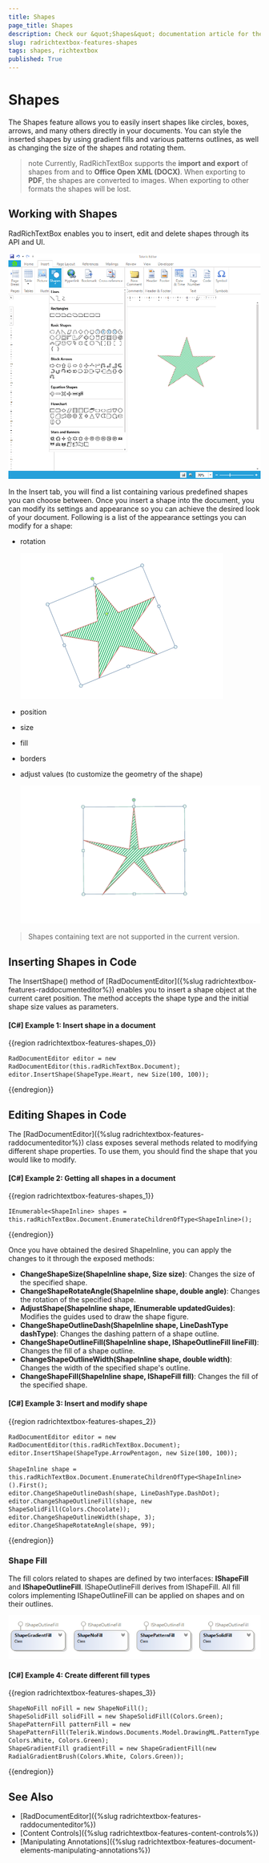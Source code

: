 ```yaml
---
title: Shapes
page_title: Shapes
description: Check our &quot;Shapes&quot; documentation article for the RadRichTextBox {{ site.framework_name }} control.
slug: radrichtextbox-features-shapes
tags: shapes, richtextbox
published: True
---
```


# Shapes

The Shapes feature allows you to easily insert shapes like circles, boxes, arrows, and many others directly in your documents. You can style the inserted shapes by using gradient fills and various patterns outlines, as well as changing the size of the shapes and rotating them. 

>note Currently, RadRichTextBox supports the **import and export** of shapes from and to **Office Open XML (DOCX)**. When exporting to **PDF**, the shapes are converted to images. When exporting to other formats the shapes will be lost.

## Working with Shapes 

RadRichTextBox enables you to insert, edit and delete shapes through its API and UI.

![Insert shape in Telerik RadRichTextBox for WPF](images/RadRichTextBox_Shapes_01.png)

In the Insert tab, you will find a list containing various predefined shapes you can choose between. Once you insert a shape into the document, you can modify its settings and appearance so you can achieve the desired look of your document. Following is a list of the appearance settings you can modify for a shape:

- rotation

    ![Rotate shape in Telerik RadRichTextBox for WPF](images/RadRichTextBox_Shapes_02.png)

- position
- size
- fill
- borders
- adjust values (to customize the geometry of the shape)
    
     ![Adjust shape in Telerik RadRichTextBox for WPF](images/RadRichTextBox_Shapes_03.gif)


> Shapes containing text are not supported in the current version.

## Inserting Shapes in Code

The InsertShape() method of [RadDocumentEditor]({%slug radrichtextbox-features-raddocumenteditor%}) enables you to insert a shape object at the current caret position. The method accepts the shape type and the initial shape size values as parameters.

#### [C#] Example 1: Insert shape in a document

{{region radrichtextbox-features-shapes_0}}

    RadDocumentEditor editor = new RadDocumentEditor(this.radRichTextBox.Document);
    editor.InsertShape(ShapeType.Heart, new Size(100, 100));
{{endregion}}

## Editing Shapes in Code

The [RadDocumentEditor]({%slug radrichtextbox-features-raddocumenteditor%}) class exposes several methods related to modifying different shape properties. To use them, you should find the shape that you would like to modify.

#### [C#] Example 2: Getting all shapes in a document

{{region radrichtextbox-features-shapes_1}}

    IEnumerable<ShapeInline> shapes = this.radRichTextBox.Document.EnumerateChildrenOfType<ShapeInline>();
{{endregion}}

Once you have obtained the desired ShapeInline, you can apply the changes to it through the exposed methods:

* **ChangeShapeSize(ShapeInline shape, Size size)**: Changes the size of the specified shape.
* **ChangeShapeRotateAngle(ShapeInline shape, double angle)**: Changes the rotation of the specified shape.
* **AdjustShape(ShapeInline shape, IEnumerable<Guide> updatedGuides)**: Modifies the guides used to draw the shape figure.
* **ChangeShapeOutlineDash(ShapeInline shape, LineDashType dashType)**: Changes the dashing pattern of a shape outline.
* **ChangeShapeOutlineFill(ShapeInline shape, IShapeOutlineFill lineFill)**: Changes the fill of a shape outline.
* **ChangeShapeOutlineWidth(ShapeInline shape, double width)**: Changes the width of the specified shape's outline.
* **ChangeShapeFill(ShapeInline shape, IShapeFill fill)**: Changes the fill of the specified shape.

#### [C#] Example 3: Insert and modify shape

{{region radrichtextbox-features-shapes_2}}

    RadDocumentEditor editor = new RadDocumentEditor(this.radRichTextBox.Document);
    editor.InsertShape(ShapeType.ArrowPentagon, new Size(100, 100));
    
    ShapeInline shape = this.radRichTextBox.Document.EnumerateChildrenOfType<ShapeInline>().First();
    editor.ChangeShapeOutlineDash(shape, LineDashType.DashDot);
    editor.ChangeShapeOutlineFill(shape, new ShapeSolidFill(Colors.Chocolate));
    editor.ChangeShapeOutlineWidth(shape, 3);
    editor.ChangeShapeRotateAngle(shape, 99);
{{endregion}}


### Shape Fill 

The fill colors related to shapes are defined by two interfaces: **IShapeFill** and **IShapeOutlineFill**. IShapeOutlineFill derives from IShapeFill. All fill colors implementing IShapeOutlineFill can be applied on shapes and on their outlines.

 ![Shape Fill definitions in Telerik RadRichTextBox for WPF](images/RadRichTextBox_Shapes_04.png)
 
#### [C#] Example 4: Create different fill types

{{region radrichtextbox-features-shapes_3}}

    ShapeNoFill noFill = new ShapeNoFill();  
    ShapeSolidFill solidFill = new ShapeSolidFill(Colors.Green);
    ShapePatternFill patternFill = new ShapePatternFill(Telerik.Windows.Documents.Model.DrawingML.PatternType.Cross, Colors.White, Colors.Green);
    ShapeGradientFill gradientFill = new ShapeGradientFill(new RadialGradientBrush(Colors.White, Colors.Green));
{{endregion}}

## See Also
* [RadDocumentEditor]({%slug radrichtextbox-features-raddocumenteditor%})
* [Content Controls]({%slug radrichtextbox-features-content-controls%})
* [Manipulating Annotations]({%slug radrichtextbox-features-document-elements-manipulating-annotations%}) 
